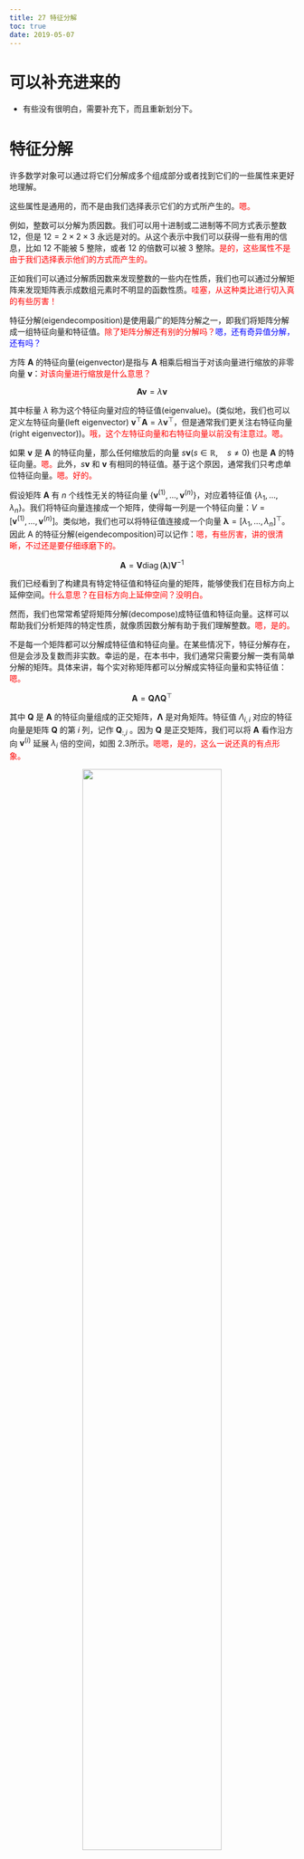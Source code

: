 ```yaml
---
title: 27 特征分解
toc: true
date: 2019-05-07
---
```

# 可以补充进来的

- 有些没有很明白，需要补充下，而且重新划分下。


# 特征分解



许多数学对象可以通过将它们分解成多个组成部分或者找到它们的一些属性来更好地理解。

这些属性是通用的，而不是由我们选择表示它们的方式所产生的。<span style="color:red;">嗯。</span>

例如，整数可以分解为质因数。我们可以用十进制或二进制等不同方式表示整数 $12$，但是 $12=2×2×3$ 永远是对的。从这个表示中我们可以获得一些有用的信息，比如 $12$ 不能被 $5$ 整除，或者 $12$ 的倍数可以被 $3$ 整除。<span style="color:red;">是的，这些属性不是由于我们选择表示他们的方式而产生的。</span>

正如我们可以通过分解质因数来发现整数的一些内在性质，我们也可以通过分解矩阵来发现矩阵表示成数组元素时不明显的函数性质。<span style="color:red;">哇塞，从这种类比进行切入真的有些厉害！</span>





特征分解(eigendecomposition)是使用最广的矩阵分解之一，即我们将矩阵分解成一组特征向量和特征值。<span style="color:red;">除了矩阵分解还有别的分解吗？</span><span style="color:blue;">嗯，还有奇异值分解，还有吗？</span>

方阵 $\boldsymbol{A}$ 的特征向量(eigenvector)是指与 $\boldsymbol{A}$ 相乘后相当于对该向量进行缩放的非零向量 $\boldsymbol{v}$：<span style="color:red;">对该向量进行缩放是什么意思？</span>

$$
\boldsymbol{A} \boldsymbol{v}=\lambda \boldsymbol{v}\tag{2.40}
$$


其中标量 $\lambda$ 称为这个特征向量对应的特征值(eigenvalue)。(类似地，我们也可以定义左特征向量(left eigenvector) $\boldsymbol{v}^{\top} \boldsymbol{A}=\lambda \boldsymbol{v}^{\top}$，但是通常我们更关注右特征向量(right eigenvector))。<span style="color:red;">哦，这个左特征向量和右特征向量以前没有注意过。嗯。</span>

如果 $\boldsymbol{v}$ 是 $\boldsymbol{A}$ 的特征向量，那么任何缩放后的向量 $s \boldsymbol{v}(s \in \mathbb{R}, \quad s \neq 0)$ 也是 $\boldsymbol{A}$ 的特征向量。<span style="color:red;">嗯。</span>此外，$s\boldsymbol{v}$ 和 $\boldsymbol{v}$ 有相同的特征值。基于这个原因，通常我们只考虑单位特征向量。<span style="color:red;">嗯。好的。</span>

假设矩阵 $\boldsymbol{A}$ 有 $n$ 个线性无关的特征向量 $\left\{\boldsymbol{v}^{(1)}, \ldots, \boldsymbol{v}^{(n)}\right\}$，对应着特征值 $\left\{\lambda_{1}, \dots, \lambda_{n}\right\}$。我们将特征向量连接成一个矩阵，使得每一列是一个特征向量：$V=\left[\boldsymbol{v}^{(1)}, \ldots, \boldsymbol{v}^{(n)}\right]$。类似地，我们也可以将特征值连接成一个向量 $\boldsymbol{\lambda}=\left[\lambda_{1}, \ldots, \lambda_{n}\right]^{\top}$。因此 A 的特征分解(eigendecomposition)可以记作：<span style="color:red;">嗯，有些厉害，讲的很清晰，不过还是要仔细琢磨下的。</span>

$$
\boldsymbol{A}=\boldsymbol{V} \operatorname{diag}(\boldsymbol{\lambda}) \boldsymbol{V}^{-1}\tag{2.41}
$$

我们已经看到了构建具有特定特征值和特征向量的矩阵，能够使我们在目标方向上延伸空间。<span style="color:red;">什么意思？在目标方向上延伸空间？没明白。</span>

然而，我们也常常希望将矩阵分解(decompose)成特征值和特征向量。这样可以帮助我们分析矩阵的特定性质，就像质因数分解有助于我们理解整数。<span style="color:red;">嗯，是的。</span>




不是每一个矩阵都可以分解成特征值和特征向量。在某些情况下，特征分解存在，但是会涉及复数而非实数。幸运的是，在本书中，我们通常只需要分解一类有简单分解的矩阵。具体来讲，每个实对称矩阵都可以分解成实特征向量和实特征值：<span style="color:red;">嗯。</span>


$$
\boldsymbol{A}=\boldsymbol{Q} \boldsymbol{\Lambda} \boldsymbol{Q}^{\top}
$$

其中 $\boldsymbol{Q}$ 是 $\boldsymbol{A}$ 的特征向量组成的正交矩阵，$\boldsymbol{\Lambda}$ 是对角矩阵。特征值 $\Lambda_{i, i}$ 对应的特征向量是矩阵 $\boldsymbol{Q}$ 的第 $i$ 列，记作 $\boldsymbol{Q}_{ :, i}$ 。因为  $\boldsymbol{Q}$ 是正交矩阵，我们可以将 $\boldsymbol{A}$ 看作沿方向 $\boldsymbol{v}^{(i)}$ 延展 $\lambda_{i}$ 倍的空间，如图 2.3所示。<span style="color:red;">嗯嗯，是的，这么一说还真的有点形象。</span>

<p align="center">
    <img width="70%" height="70%" src="http://images.iterate.site/blog/image/20190507/bRqJscGmGXDF.png?imageslim">
</p>


> 图 2.3　特征向量和特征值的作用效果。特征向量和特征值的作用效果的一个实例。在这里，矩阵 $\boldsymbol{A}$ 有两个标准正交的特征向量，对应特征值为 $\lambda_{1}$ 的 $\boldsymbol{v}^{(1)}$ 以及对应特征值为 $\lambda_{2}$ 的 $\boldsymbol{v}^{(2)}$。(左)我们画出了所有单位向量 $\boldsymbol{u} \in \mathbb{R}^{2}$ 的集合，构成一个单位圆。(右)我们画出了所有 $\boldsymbol{A} \boldsymbol{u}$ 点的集合。通过观察 $\boldsymbol{A}$ 拉伸单位圆的方式，我们可以看到它将 $\boldsymbol{v}^{(2)}$ 方向的空间拉伸了 $\lambda_{i}$ 倍。<span style="color:red;">是的是的，很清晰，很形象。</span>

虽然任意一个实对称矩阵 $\boldsymbol{A}$ 都有特征分解，但是特征分解可能并不唯一。如果两个或多个特征向量拥有相同的特征值，那么在由这些特征向量产生的生成子空间中，任意一组正交向量都是该特征值对应的特征向量。因此，我们可以等价地从这些特征向量中构成 $\boldsymbol{Q}$ 作为替代。按照惯例，我们通常按降序排列 $\boldsymbol{\Lambda}$ 的元素。在该约定下，特征分解唯一，当且仅当所有的特征值都是唯一的。<span style="color:red;">对于这个理解的没有很深。</span>

矩阵的特征分解给了我们很多关于矩阵的有用信息。矩阵是奇异的，当且仅当含有零特征值。实对称矩阵的特征分解也可以用于优化二次方程 $f(x)=x^{\top} A x$ ，其中限制 $\|x\|_{2}=1$ 。当 $x$ 等于 $\boldsymbol{A}$ 的某个特征向量时，$f$ 将返回对应的特征值。在限制条件下，函数 $f$ 的最大值是最大特征值，最小值是最小特征值。<span style="color:red;">有些厉害，但是感觉没有理解很深。</span>

所有特征值都是正数的矩阵称为正定(positive definite)；所有特征值都是非负数的矩阵称为半正定(positive semidefinite)。同样地，所有特征值都是负数的矩阵称为负定(negative definite)；所有特征值都是非正数的矩阵称为半负定(negative semidefinite)。半正定矩阵受到关注是因为它们保证 $\forall \boldsymbol{x}, \boldsymbol{x}^{\top} \boldsymbol{A} \boldsymbol{x} \geq 0$ 。此外，正定矩阵还保证 $\boldsymbol{x}^{\top} \boldsymbol{A} \boldsymbol{x}=0 \Rightarrow \boldsymbol{x}=\mathbf{0}$。<span style="color:red;">没明白。</span>




# 相关

- 《深度学习》花书

